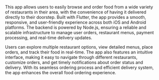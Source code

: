 This app allows users to easily browse and order food from a wide variety of restaurants in their area, with the convenience of having it delivered directly to their doorstep. Built with Flutter, the app provides a smooth, responsive, and user-friendly experience across both iOS and Android platforms. The backend is powered by Node.js, ensuring a reliable and scalable infrastructure to manage user orders, restaurant menus, payment processing, and real-time delivery updates.

Users can explore multiple restaurant options, view detailed menus, place orders, and track their food in real-time. The app also features an intuitive interface, making it easy to navigate through different restaurants, customize orders, and get timely notifications about order status and delivery. With its seamless ordering process and efficient delivery system, the app enhances the overall food ordering experience.
